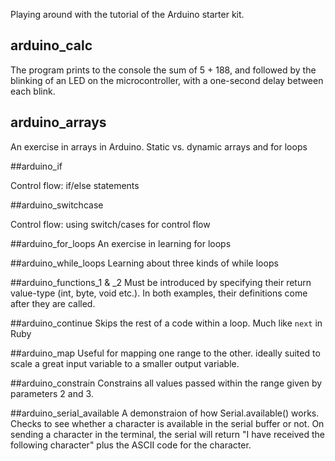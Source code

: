 Playing around with the  tutorial of the Arduino starter kit.

## arduino_calc

The program prints to the console the sum of 5 + 188, and followed by the blinking of an LED on the microcontroller, with a one-second delay between each blink.

## arduino_arrays

An exercise in arrays in Arduino. Static vs. dynamic arrays and for loops

##arduino_if

Control flow: if/else statements

##arduino_switchcase

Control flow: using switch/cases for control flow

##arduino_for_loops
An exercise in learning for loops

##arduino_while_loops
Learning about three kinds of while loops

##arduino_functions_1 & _2
Must be introduced by specifying their return value-type (int, byte, void etc.). In both examples, their definitions come after they are called.

##arduino_continue
Skips the rest of a code within a loop. Much like `next` in Ruby

##arduino_map
Useful for mapping one range to the other. ideally suited to scale a great input variable to a smaller output variable.

##arduino_constrain
Constrains all values passed within the range given by parameters 2 and 3.

##arduino_serial_available
A demonstraion of how Serial.available() works. Checks to see whether a character is available in the serial buffer or not. On sending a character in the terminal, the serial will return "I have received the following character" plus the ASCII code for the character.
